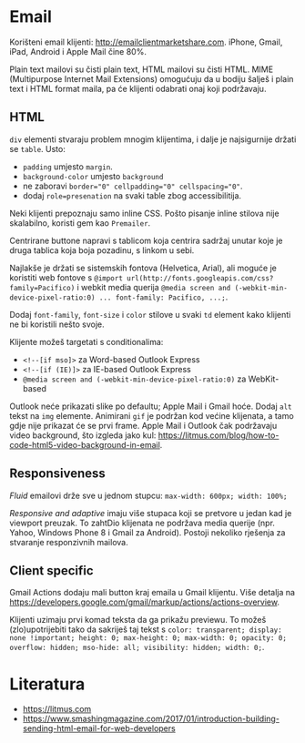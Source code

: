 # Email

Korišteni email klijenti: http://emailclientmarketshare.com.
iPhone, Gmail, iPad, Android i Apple Mail čine 80%.

Plain text mailovi su čisti plain text, HTML mailovi su čisti HTML.
MIME (Multipurpose Internet Mail Extensions) omogućuju da u bodiju šalješ i plain text i HTML format maila, pa će klijenti odabrati onaj koji podržavaju.

## HTML

`div` elementi stvaraju problem mnogim klijentima, i dalje je najsigurnije držati se `table`. Usto:
* `padding` umjesto `margin`.
* `background-color` umjesto `background`
* ne zaboravi `border="0" cellpadding="0" cellspacing="0"`.
* dodaj `role=presenation` na svaki table zbog accessibilitija.

Neki klijenti prepoznaju samo inline CSS. Pošto pisanje inline stilova nije skalabilno, koristi gem kao `Premailer`.

Centrirane buttone napravi s tablicom koja centrira sadržaj unutar koje je druga tablica koja boja pozadinu, s linkom u sebi.

Najlakše je držati se sistemskih fontova (Helvetica, Arial), ali moguće je koristiti web fontove s `@import url(http://fonts.googleapis.com/css?family=Pacifico)` i webkit media querija `@media screen and (-webkit-min-device-pixel-ratio:0) ... font-family: Pacifico, ...;`.

Dodaj `font-family`, `font-size` i `color` stilove u svaki `td` element kako klijenti ne bi koristili nešto svoje.

Klijente možeš targetati s conditionalima:
* `<!--[if mso]>` za Word-based Outlook Express
* `<!--[if (IE)]>` za IE-based Outlook Express
* `@media screen and (-webkit-min-device-pixel-ratio:0)` za WebKit-based

Outlook neće prikazati slike po defaultu; Apple Mail i Gmail hoće. Dodaj `alt` tekst na `img` elemente. Animirani `gif` je podržan kod većine klijenata, a tamo gdje nije prikazat će se prvi frame. Apple Mail i Outlook čak podržavaju video background, što izgleda jako kul: https://litmus.com/blog/how-to-code-html5-video-background-in-email.

## Responsiveness

*Fluid* emailovi drže sve u jednom stupcu: `max-width: 600px; width: 100%;`

*Responsive and adaptive* imaju više stupaca koji se pretvore u jedan kad je viewport preuzak. To zahtDio klijenata ne podržava media querije (npr. Yahoo, Windows Phone 8 i Gmail za Android). Postoji nekoliko rješenja za stvaranje responzivnih mailova.

## Client specific

Gmail Actions dodaju mali button kraj emaila u Gmail klijentu. Više detalja na https://developers.google.com/gmail/markup/actions/actions-overview.

Klijenti uzimaju prvi komad teksta da ga prikažu previewu. To možeš (zlo)upotrijebiti tako da sakriješ taj tekst s `color: transparent; display: none !important; height: 0; max-height: 0; max-width: 0; opacity: 0; overflow: hidden; mso-hide: all; visibility: hidden; width: 0;`.

# Literatura

* https://litmus.com
* https://www.smashingmagazine.com/2017/01/introduction-building-sending-html-email-for-web-developers
